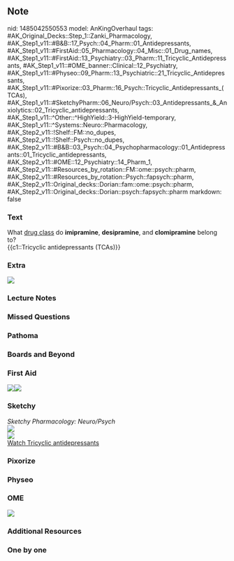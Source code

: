 ## Note
nid: 1485042550553
model: AnKingOverhaul
tags: #AK_Original_Decks::Step_1::Zanki_Pharmacology, #AK_Step1_v11::#B&B::17_Psych::04_Pharm::01_Antidepressants, #AK_Step1_v11::#FirstAid::05_Pharmacology::04_Misc::01_Drug_names, #AK_Step1_v11::#FirstAid::13_Psychiatry::03_Pharm::11_Tricyclic_Antidepressants, #AK_Step1_v11::#OME_banner::Clinical::12_Psychiatry, #AK_Step1_v11::#Physeo::09_Pharm::13_Psychiatric::21_Tricyclic_Antidepressants, #AK_Step1_v11::#Pixorize::03_Pharm::16_Psych::Tricyclic_Antidepressants_(TCAs), #AK_Step1_v11::#SketchyPharm::06_Neuro/Psych::03_Antidepressants_&_Anxiolytics::02_Tricyclic_antidepressants, #AK_Step1_v11::^Other::^HighYield::3-HighYield-temporary, #AK_Step1_v11::^Systems::Neuro::Pharmacology, #AK_Step2_v11::!Shelf::FM::no_dupes, #AK_Step2_v11::!Shelf::Psych::no_dupes, #AK_Step2_v11::#B&B::03_Psych::04_Psychopharmacology::01_Antidepressants::01_Tricyclic_antidepressants, #AK_Step2_v11::#OME::12_Psychiatry::14_Pharm_1, #AK_Step2_v11::#Resources_by_rotation::FM::ome::psych::pharm, #AK_Step2_v11::#Resources_by_rotation::Psych::fapsych::pharm, #AK_Step2_v11::Original_decks::Dorian::fam::ome::psych::pharm, #AK_Step2_v11::Original_decks::Dorian::psych::fapsych::pharm
markdown: false

### Text
<div>
  What <u>drug class</u> do <b>imipramine</b>, <b>desipramine</b>,
  and <b>clomipramine</b> belong to?
</div>
<div>
  <div>
    {{c1::Tricyclic antidepressants (TCAs)}}
  </div>
</div>

### Extra
<img src="paste-467159297819114.jpg">

### Lecture Notes


### Missed Questions


### Pathoma


### Boards and Beyond


### First Aid
<img src="paste-1171594063904771.jpg"><img src=
"paste-179001351995395.jpg">

### Sketchy
<div>
  <i>Sketchy Pharmacology: Neuro/Psych</i>
</div><img src=
"paste-f8453f0e9ead412a6e24d411d9f510dd49d6c20b.png">
<div><img src=
"paste-76b56e06117b6e3d01a5f0e2b5a2575f48b2b795.png"></div><a href=
"https://dashboard.sketchy.com/study/medical/courses/medical-pharmacology/units/medical-pharmacology-neuro-psych/videos/medical-pharmacology-neuropsych-antidepressants-and-anxiolytics-tricyclic-antidepressants?utm_source=anki&utm_medium=partnership&utm_campaign=february_update&utm_content=medical">Watch
Tricyclic antidepressants</a>

### Pixorize


### Physeo


### OME
<div class="ome-widget">
  <a href=
  "https://onlinemeded.org/spa/psychiatry?ref=anki"><img src=
  "_OME_AnkiFlashcards_Topic_5.png"></a>
</div>

### Additional Resources


### One by one


